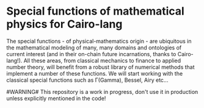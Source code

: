 # Special functions of mathematical physics for Cairo-lang

The special functions - of physical-mathematics origin - are ubiquitous in the mathematical modeling of many, many domains and ontologies of current interest (and in their on-chain future incarnations, thanks to Cairo-lang!). All these areas, from classical mechanics to finance to applied number theory, will benefit from a robust library of numerical methods that implement a number of these functions.
We will start working with the classical special functions such as Γ(Gamma), Bessel, Airy etc...

#WARNING# This repository is a work in progress, don't use it in production unless explicitly mentioned in the code!
